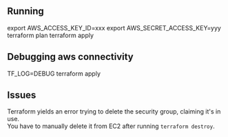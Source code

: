 ## Running
export AWS_ACCESS_KEY_ID=xxx
export AWS_SECRET_ACCESS_KEY=yyy
terraform plan
terraform apply

## Debugging aws connectivity
TF_LOG=DEBUG terraform apply

## Issues
Terraform yields an error trying to delete the security group, claiming it's in use.  
You have to manually delete it from EC2 after running `terraform destroy`.


